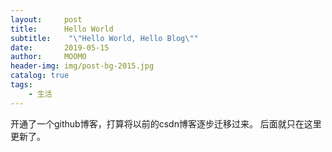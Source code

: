 ```yaml
---
layout:     post
title:      Hello World
subtitle:    "\"Hello World, Hello Blog\""
date:       2019-05-15
author:     MOOMO
header-img: img/post-bg-2015.jpg
catalog: true
tags:
    - 生活
---
```


开通了一个github博客，打算将以前的csdn博客逐步迁移过来。
后面就只在这里更新了。
